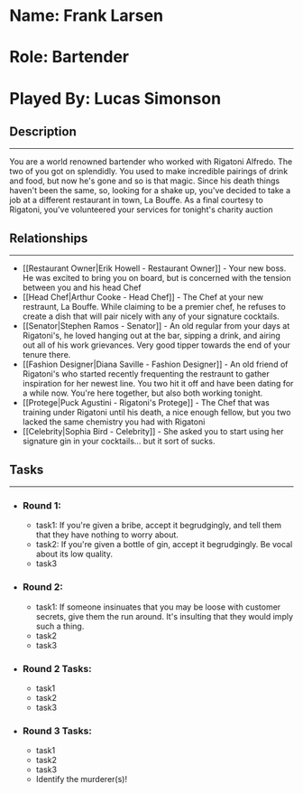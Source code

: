 # Name: Frank Larsen
# Role: Bartender
# Played By: Lucas Simonson

## Description
---
You are a world renowned bartender who worked with Rigatoni Alfredo. The two of you got on splendidly. You used to make incredible pairings of drink and food, but now he's gone and so is that magic.  Since his death things haven't been the same, so, looking for a shake up, you've decided to take a job at a different restaurant in town, La Bouffe. As a final courtesy to Rigatoni, you've volunteered your services for tonight's charity auction

## Relationships
---
- [[Restaurant Owner|Erik Howell - Restaurant Owner]] - Your new boss.  He was excited to bring you on board, but is concerned with the tension between you and his head Chef
- [[Head Chef|Arthur Cooke - Head Chef]]  - The Chef at your new restraunt, La Bouffe.  While claiming to be a premier chef, he refuses to create a dish that will pair nicely with any of your signature cocktails.
- [[Senator|Stephen Ramos - Senator]]  - An old regular from your days at Rigatoni's, he loved hanging out at the bar, sipping a drink, and airing out all of his work grievances.  Very good tipper towards the end of your tenure there. 
- [[Fashion Designer|Diana Saville - Fashion Designer]] - An old friend of Rigatoni's who started recently frequenting the restraunt to gather inspiration for her newest line.  You two hit it off and have been dating for a while now.  You're here together, but also both working tonight. 
- [[Protege|Puck Agustini - Rigatoni's Protege]] - The Chef that was training under Rigatoni until his death, a nice enough fellow, but you two lacked the same chemistry you had with Rigatoni
- [[Celebrity|Sophia Bird - Celebrity]] - She asked you to start using her signature gin in your cocktails... but it sort of sucks.


## Tasks
___
- ### Round 1: 
	- task1: If you're given a bribe, accept it begrudgingly, and tell them that they have nothing to worry about.
	- task2: If you're given a bottle of gin, accept it begrudgingly. Be vocal about its low quality.
	- task3
- ### Round 2:
	- task1: If someone insinuates that you may be loose with customer secrets, give them the run around. It's insulting that they would imply such a thing.
	- task2
	- task3
- ### Round 2 Tasks:
	- task1
	- task2
	- task3
- ### Round 3 Tasks:
	- task1
	- task2
	- task3
	- Identify the murderer(s)!
